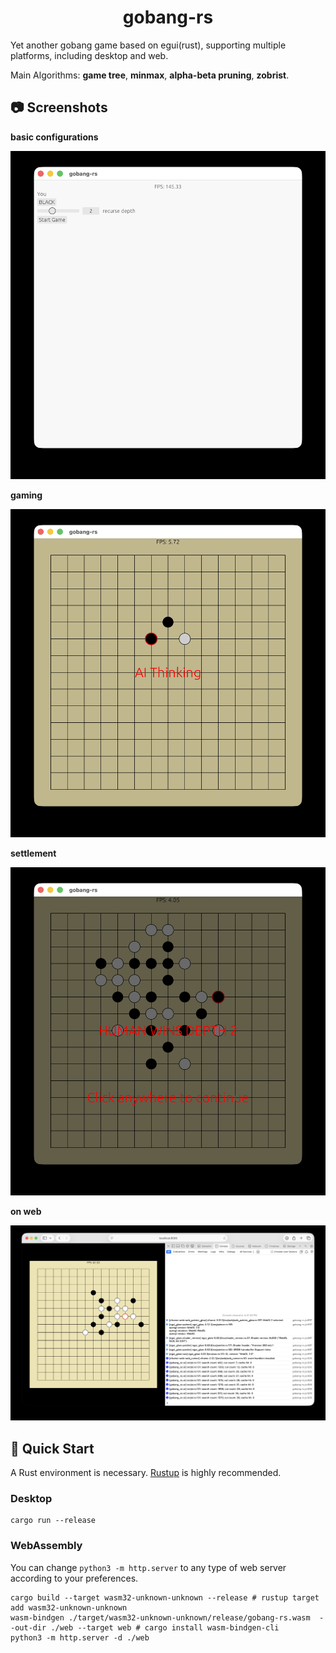 <h1 align="center">gobang-rs</h1>

Yet another gobang game based on egui(rust), supporting multiple platforms, including desktop and web.

Main Algorithms: **game tree**, **minmax**, **alpha-beta pruning**, **zobrist**.

## 📷 Screenshots

**basic configurations**

![basic configurations](README.assets/img0.png)

**gaming**

![gaming](./README.assets/img2.png)

**settlement**

![settlement](./README.assets/img1.png)

**on web**

![on web](./README.assets/img3.png)

## 🚀 Quick Start

A Rust environment is necessary. [Rustup](https://rust-lang.org/learn/get-started/) is highly recommended.

### Desktop

```shell
cargo run --release
```

### WebAssembly

You can change `python3 -m http.server` to any type of web server according to your preferences.

```shell
cargo build --target wasm32-unknown-unknown --release # rustup target add wasm32-unknown-unknown
wasm-bindgen ./target/wasm32-unknown-unknown/release/gobang-rs.wasm  --out-dir ./web --target web # cargo install wasm-bindgen-cli
python3 -m http.server -d ./web
```
